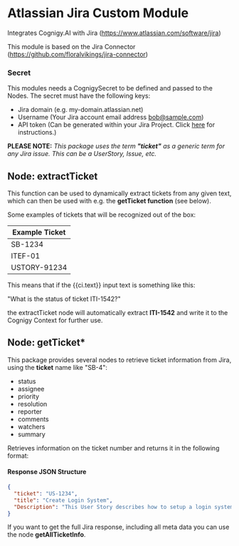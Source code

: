 # Atlassian Jira Custom Module

Integrates Cognigy.AI with Jira (https://www.atlassian.com/software/jira) 

This module is based on the Jira Connector (https://github.com/floralvikings/jira-connector)

### Secret
This modules needs a CognigySecret to be defined and passed to the Nodes. The secret must have the following keys:

- Jira domain (e.g. my-domain.atlassian.net)
- Username (Your Jira account email address bob@sample.com)
- API token (Can be generated within your Jira Project. Click [here](https://confluence.atlassian.com/cloud/api-tokens-938839638.html) for instructions.)

**PLEASE NOTE:** 
*This package uses the term **"ticket"** as a generic term for any Jira issue. This can be  a UserStory, Issue, etc.*

 ## Node: extractTicket

This function can be used to dynamically extract tickets from any given text, which can then be used with e.g. the **getTicket function** (see below).

Some examples of tickets that will be recognized out of the box: 

| Example Ticket|
| ------------- |
| SB-1234       |
| ITEF-01       |
| USTORY-91234  |

This means that if the {{ci.text}} input text is something like this:

"What is the status of ticket ITI-1542?"

the extractTicket node will automatically extract **ITI-1542** and write it to the Cognigy Context for further use. 

## Node: getTicket*

This package provides several nodes to retrieve ticket information from Jira, using the **ticket** name like "SB-4": 

- status
- assignee
- priority
- resolution
- reporter
- comments
- watchers
- summary


Retrieves information on the ticket number and returns it in the following format: 


#### Response JSON Structure

```json
{
  "ticket": "US-1234",
  "title": "Create Login System",
  "Description": "This User Story describes how to setup a login system."
}
```

If you want to get the full Jira response, including all meta data you can use the node **getAllTicketInfo**.

